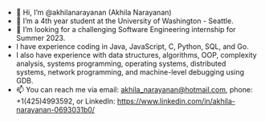 - 👋 Hi, I’m @akhilanarayanan (Akhila Narayanan)
- 🌱 I’m a 4th year student at the University of Washington - Seattle.
- 👀 I’m looking for a challenging Software Engineering internship for Summer 2023.
- I have experience coding in Java, JavaScript, C, Python, SQL, and Go. 
- I also have experience with data structures, algorithms, OOP, complexity analysis, systems programming, operating systems, distributed systems, network programming, and machine-level debugging using GDB.
- 📫 You can reach me via email: akhila_narayanan@hotmail.com, phone: +1(425)4993592, or LinkedIn: https://www.linkedin.com/in/akhila-narayanan-0693031b0/

<!---
akhilanarayanan/akhilanarayanan is a ✨ special ✨ repository because its `README.md` (this file) appears on your GitHub profile.
You can click the Preview link to take a look at your changes.
--->
